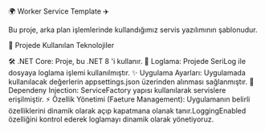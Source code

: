 🌍 Worker Service Template ✈️

Bu proje, arka plan işlemlerinde kullandığımız servis yazılımının şablonudur. 


🚀 Projede Kullanılan Teknolojiler

🛠️ .NET Core: Proje, bu .NET 8 'i kullanır.
🔑 Loglama: Projede SeriLog ile dosyaya loglama işlemi kullanılmıştır.
✨ Uygulama Ayarları: Uygulamada kullanılacak değerlerin appsettings.json üzerinden alınması sağlanmıştır.
🎨 Dependeny Injection: ServiceFactory yapısı kullanılarak servislere erişilmiştir.
⚡ Özellik Yönetimi (Faeture Management): Uygulamanın belirli özelliklerini dinamik olarak açıp kapatmana olanak tanır.LoggingEnabled özelliğini kontrol ederek loglamayı dinamik olarak yönetiyoruz.

